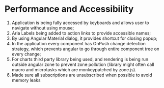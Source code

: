 # Performance and Accessibility

1) Application is being fully accessed by keyboards and allows user to navigate without using mouse;
2) Aria Labels being added to action links to provide accessible names;
3) By using Angular Material dialog, it provides shortcut for closing popup;
4) In the application every component has OnPush change detection strategy, which prevents angular to go through entire component tree on every change;
5) For charts third party library being used, and rendering is being run outside angular zone to prevent zone pollution (library might often call macro and microtasks which are monkeypatched by zone.js).
6) Made sure all subscriptions are unsubscribed when possible to avoid memory leaks
